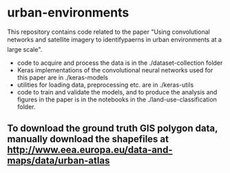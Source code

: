 # urban-environments

This repository contains code related to the paper "Using convolutional networks and satellite imagery to identifypaerns in urban environments at a large scale".
* code to acquire and process the data is in the ./dataset-collection folder
* Keras implementations of the convolutional neural networks used for this paper are in ./keras-models
* utilities for loading data, preprocessing etc. are in ./keras-utils
* code to train and validate the models, and to produce the analysis and figures in the paper is in the notebooks in the ./land-use-classification folder.

## To download the ground truth GIS polygon data, manually download the shapefiles at http://www.eea.europa.eu/data-and-maps/data/urban-atlas